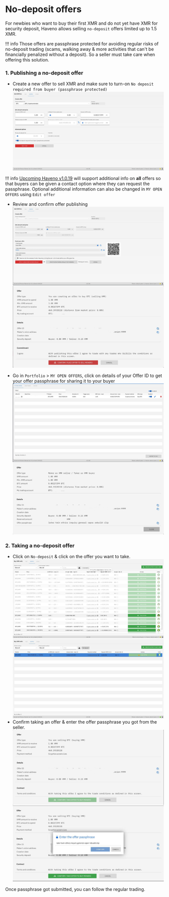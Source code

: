 # No-deposit offers

For newbies who want to buy their first XMR and do not yet have XMR for security deposit, Haveno allows selling `no-deposit` offers limited up to 1.5 XMR.

!!! info
    Those offers are passphrase protected for avoiding regular risks of no-deposit trading (scams, walking away & more activities that can't be financially penalized without a deposit). So a seller must take care when offering this solution.

### 1. Publishing a no-deposit offer

- Create a new offer to sell XMR and make sure to turn-on `No deposit required from buyer (passphrase protected)`
![Image](../resources/img/haveno-ui/no_deposit/make_offer.jpg)

!!! info
    [Upcoming Haveno v1.0.19](https://github.com/haveno-dex/haveno/pull/1557) will support additional info on **all** offers so that buyers can be given a contact option where they can request the passphrase. Optional additional information can also be changed in `MY OPEN OFFERS` using `Edit offer`

- Review and confirm offer publishing
![Image](../resources/img/haveno-ui/no_deposit/confirm_making_offer.jpg)
![Image](../resources/img/haveno-ui/no_deposit/confirm_publish_offer.jpg)

- Go in `Portfolio` > `MY OPEN OFFERS`, click on details of your Offer ID to get your offer passphrase for sharing it to your buyer
![Image](../resources/img/haveno-ui/no_deposit/open_offers.jpg)
![Image](../resources/img/haveno-ui/no_deposit/offer_details.jpg)

### 2. Taking a no-deposit offer

- Click on `No-deposit` & click on the offer you want to take.
![Image](../resources/img/haveno-ui/no_deposit/view_no-deposit_offers.jpg)
![Image](../resources/img/haveno-ui/no_deposit/select_offer.jpg)
- Confirm taking an offer & enter the offer passphrase you got from the seller.
![Image](../resources/img/haveno-ui/no_deposit/confirm_taking_offer.jpg)
![Image](../resources/img/haveno-ui/no_deposit/enter_offer_passphrase.jpg)

Once passphrase got submitted, you can follow the regular trading.
